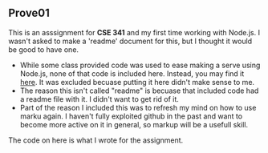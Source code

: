 ## Prove01
This is an asssignment for **CSE 341** and my first time working with Node.js. I wasn't asked to make a 'readme' document for this, but I thought it would be good to have one.
* While some class provided code was used to ease making a serve using Node.js, none of that code is included here. Instead, you may find it [here](https://github.com/byui-cse/cse341-project). It was excluded becuase putting it here didn't make sense to me. 
* The reason this isn't called "readme" is becuase that included code had a readme file with it. I didn't want to get rid of it. 
* Part of the reason I included this was to refresh my mind on how to use marku again. I haven't fully exploited github in the past and want to become more active on it in general, so markup will be a usefull skill. 

The code on here is what I wrote for the assignment. 